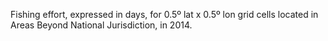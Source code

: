 Fishing effort, expressed in days, for 0.5º lat x 0.5º lon grid cells located in Areas Beyond National Jurisdiction, in 2014.
